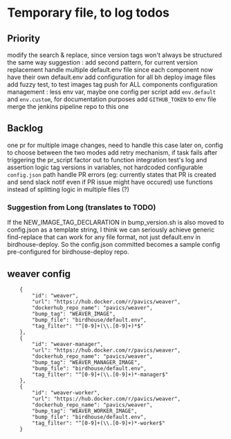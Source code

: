 

# Temporary file, to log todos

## Priority

modify the search & replace, since version tags won't always be structured the same way
    suggestion : add second pattern, for current version replacement
    handle multiple default.env file since each component now have their own default.env
add configuration for all bh deploy image files
    add fuzzy test, to test images tag push for ALL components
configuration management : less env var, maybe one config per script
    add `env.default` and `env.custom`, for documentation purposes
    add `GITHUB_TOKEN` to env file
merge the jenkins pipeline repo to this one


## Backlog

one pr for multiple image changes, need to handle this case later on, config to choose between the two modes
add retry mechanism, if task fails after triggering the pr_script
factor out to function integration test's log and assertion logic
    tag versions in variables, not hardcoded
configurable `config.json` path
handle PR errors (eg: currently states that PR is created and send slack notif even if PR issue might have occured)
use functions instead of splitting logic in multiple files (?)




### Suggestion from Long (translates to TODO)

If the NEW_IMAGE_TAG_DECLARATION in bump_version.sh is also moved to config.json as a template string, I think we can seriously achieve generic find-replace that can work for any file format, not just default.env in birdhouse-deploy. So the config.json committed becomes a sample config pre-configured for birdhouse-deploy repo.



## weaver config

        {
            "id": "weaver",
            "url": "https://hub.docker.com/r/pavics/weaver",
            "dockerhub_repo_name": "pavics/weaver",
            "bump_tag": "WEAVER_IMAGE",
            "bump_file": "birdhouse/default.env",
            "tag_filter": "^[0-9]+(\\.[0-9]+)*$"
        },
        {
            "id": "weaver-manager",
            "url": "https://hub.docker.com/r/pavics/weaver",
            "dockerhub_repo_name": "pavics/weaver",
            "bump_tag": "WEAVER_MANAGER_IMAGE",
            "bump_file": "birdhouse/default.env",
            "tag_filter": "^[0-9]+(\\.[0-9]+)*-manager$"
        },
        {
            "id": "weaver-worker",
            "url": "https://hub.docker.com/r/pavics/weaver",
            "dockerhub_repo_name": "pavics/weaver",
            "bump_tag": "WEAVER_WORKER_IMAGE",
            "bump_file": "birdhouse/default.env",
            "tag_filter": "^[0-9]+(\\.[0-9]+)*-worker$"
        }